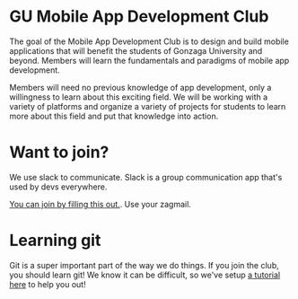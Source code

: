 # GU Mobile App Development Club

The goal of the Mobile App Development Club is to design and build mobile applications that will benefit the students of Gonzaga University and beyond. Members will learn the fundamentals and paradigms of mobile app development.

Members will need no previous knowledge of app development, only a willingness to learn about this exciting field. We will be working with a variety of platforms and organize a variety of projects for students to learn more about this field and put that knowledge into action.

# Want to join?

We use slack to communicate. Slack is a group communication app that's used by devs everywhere.

[You can join by filling this out.](https://goo.gl/forms/3Gz0esrKSndUMlOK2). Use your zagmail.

# Learning git
Git is a super important part of the way we do things. If you join the club, you should learn git! We know it can be difficult, so we've setup [a tutorial here](https://gumad.club/learn_git) to help you out!
